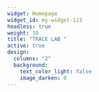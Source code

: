 ```yaml
---
widget: Homepage
widget_id: my-widget-123
headless: true
weight: 10
title: "TRACE LAB "
active: true
design:
  columns: "2"
  background:
    text_color_light: false
    image_darken: 0
---
```

